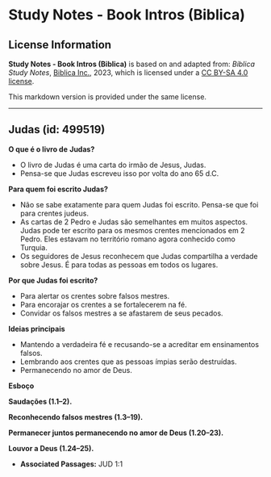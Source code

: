 # Study Notes - Book Intros (Biblica)

## License Information

**Study Notes - Book Intros (Biblica)** is based on and adapted from: _Biblica Study Notes_, [Biblica Inc.](https://www.biblica.com/), 2023, which is licensed under a [CC BY-SA 4.0 license](https://creativecommons.org/licenses/by-sa/4.0/legalcode.en).

This markdown version is provided under the same license.



--------------------------------

## Judas (id: 499519)

**O que é o livro de** **Judas?**

* O livro de Judas é uma carta do irmão de Jesus, Judas.
* Pensa\-se que Judas escreveu isso por volta do ano 65 d.C.

**Para quem foi escrito Judas?**

* Não se sabe exatamente para quem Judas foi escrito. Pensa\-se que foi para crentes judeus.
* As cartas de 2 Pedro e Judas são semelhantes em muitos aspectos. Judas pode ter escrito para os mesmos crentes mencionados em 2 Pedro. Eles estavam no território romano agora conhecido como Turquia.
* Os seguidores de Jesus reconhecem que Judas compartilha a verdade sobre Jesus. É para todas as pessoas em todos os lugares.

**Por que Judas foi escrito?**

* Para alertar os crentes sobre falsos mestres.
* Para encorajar os crentes a se fortalecerem na fé.
* Convidar os falsos mestres a se afastarem de seus pecados.

**Ideias principais**

* Mantendo a verdadeira fé e recusando\-se a acreditar em ensinamentos falsos.
* Lembrando aos crentes que as pessoas ímpias serão destruídas.
* Permanecendo no amor de Deus.

**Esboço**

**Saudações (1\.1–2\).**

**Reconhecendo falsos mestres (1\.3–19\).**

**Permanecer juntos permanecendo no amor de Deus (1\.20–23\).**

**Louvor a Deus (1\.24–25\).**

* **Associated Passages:** JUD 1:1

